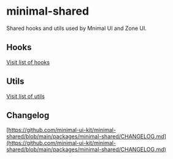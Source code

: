 # minimal-shared

Shared hooks and utils used by Mnimal UI and Zone UI.

## Hooks

[Visit list of hooks](https://github.com/minimal-ui-kit/minimal-shared/tree/main/packages/minimal-shared/src/hooks)

## Utils

[Visit list of utils](https://github.com/minimal-ui-kit/minimal-shared/tree/main/packages/minimal-shared/src/utils)

## Changelog

[https://github.com/minimal-ui-kit/minimal-shared/blob/main/packages/minimal-shared/CHANGELOG.md](https://github.com/minimal-ui-kit/minimal-shared/blob/main/packages/minimal-shared/CHANGELOG.md)
